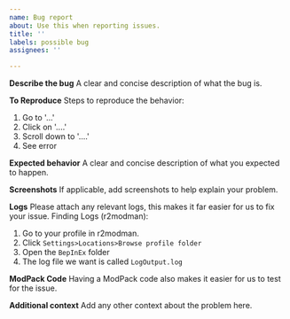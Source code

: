 ```yaml
---
name: Bug report
about: Use this when reporting issues.
title: ''
labels: possible bug
assignees: ''

---
```


**Describe the bug**
A clear and concise description of what the bug is.

**To Reproduce**
Steps to reproduce the behavior:
1. Go to '...'
2. Click on '....'
3. Scroll down to '....'
4. See error

**Expected behavior**
A clear and concise description of what you expected to happen.

**Screenshots**
If applicable, add screenshots to help explain your problem.

**Logs**
Please attach any relevant logs, this makes it far easier for us to fix your issue.
Finding Logs (r2modman):
1. Go to your profile in r2modman.
2. Click `Settings>Locations>Browse profile folder`
3. Open the `BepInEx` folder
4. The log file we want is called `LogOutput.log`

**ModPack Code**
Having a ModPack code also makes it easier for us to test for the issue.

**Additional context**
Add any other context about the problem here.
